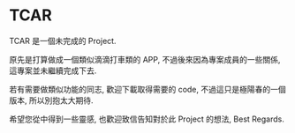 # TCAR

TCAR 是一個未完成的 Project.

原先是打算做成一個類似滴滴打車類的 APP, 不過後來因為專案成員的一些關係, 這專案並未繼續完成下去.

若有需要做類似功能的同志, 歡迎下載取得需要的 code, 不過這只是極陽春的一個版本, 所以別抱太大期待.

希望您從中得到一些靈感, 也歡迎致信告知對於此 Project 的想法, Best Regards.
